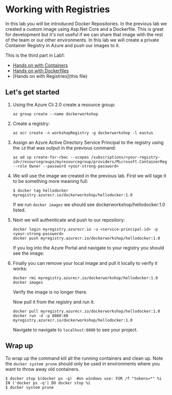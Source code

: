 # Working with Registries

In this lab you will be introduced Docker Repositories.  In the previous lab we created a custom image using Asp.Net Core and a Dockerfile.  This is great for development but it's not useful if we can share that image with the rest of the team or our other environments.  In this lab we will create a private Container Registry in Azure and push our images to it.

This is the third part in Lab1:

- [Hands on with Containers](Hands-on-with-containers.md)
- [Hands on with Dockerfiles](Hands-on-with-dockerfiles.md)
- [Hands on with Registries](this file)


## Let's get started

1. Using the Azure Cli 2.0 create a resource group:

    ```
    az group create --name dockerworkshop
    ```

2. Create a registry:

    ```
    az acr create -n workshopRegistry -g dockerworkshop -l eastus
    ```

7.  Assign an Azure Active Directory Service Principal to the registry using the ```id``` that was output in the previous command:

    ```
    az ad sp create-for-rbac --scopes /subscriptions/<your-registry-id>/resourcegroups/myresourcegroup/providers/Microsoft.ContainerRegistry/registries/workshopRegistry --role Owner --password <your-strong-password>
    ```

8. We will use the image we created in the previous lab.  First we will tage it to be something more meaning full:

    ```
    $ docker tag hellodocker myregistry.azurecr.io/dockerworkshop/hellodocker:1.0
    ```

    If we run ```docker images``` we should see dockerworkshop/hellodocker:1.0 listed.

9. Next we will authenticate and push to our repository:

    ```
    docker login myregistry.azurecr.io -u <service-principal-id> -p <your-strong-password>
    docker push myregistry.azurecr.io/dockerworkshop/hellodocker:1.0
    ```

    If you log into the Azure Portal and navigate to your registry you should see the image:


10. Finally you can remove your local image and pull it locally to verify it works:

    ```
    docker rmi myregistry.azurecr.io/dockerworkshop/hellodocker:1.0
    docker images
    ```

    Verify the image is no longer there.

    Now pull it from the registry and run it:

    ```
    docker pull myregistry.azurecr.io/dockerworkshop/hellodocker:1.0
    docker run -d -p 8080:80 myregistry.azurecr.io/dockerworkshop/hellodocker:1.0
    ```

     Navigate to navigate to ```localhost:8080``` to see your project. 


## Wrap up
To wrap up the command kill all the running containers and clean up.  Note the ```docker system prune``` should only be used in environments where you want to throw away old containers.

```
$ docker stop $(docker ps -q)  #on windows use: FOR /f "tokens=*" %i IN ('docker ps -q') DO docker stop %i
$ docker system prune
```

